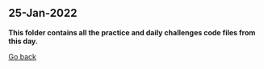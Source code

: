 ## **25-Jan-2022**
**This folder contains all the practice and daily challenges code files from this day.**


[Go back](https://github.com/sanketj0700/DSA)
